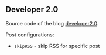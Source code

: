 Developer 2.0
-----

Source code of the blog [developer2.0](https://developer20.com).

Post configurations:
 * `skipRSS` - skip RSS for specific post